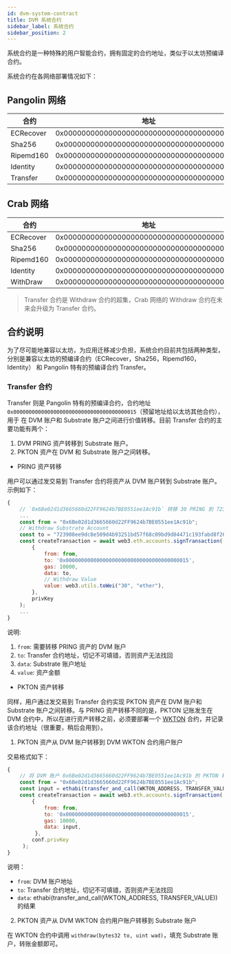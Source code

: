 ```yaml
---
id: dvm-system-contract
title: DVM 系统合约
sidebar_label: 系统合约
sidebar_position: 2
---
```


系统合约是一种特殊的用户智能合约，拥有固定的合约地址，类似于以太坊预编译合约。

系统合约在各网络部署情况如下：

## Pangolin 网络

| 合约           | 地址   |
| ------------- | -------|
| ECRecover     | 0x0000000000000000000000000000000000000001 |
| Sha256        | 0x0000000000000000000000000000000000000002 |
| Ripemd160     | 0x0000000000000000000000000000000000000003 |
| Identity      | 0x0000000000000000000000000000000000000004 |
| Transfer      | 0x0000000000000000000000000000000000000015 |

## Crab 网络

| 合约           | 地址   |
| ------------- | -------|
| ECRecover     | 0x0000000000000000000000000000000000000001 |
| Sha256        | 0x0000000000000000000000000000000000000002 |
| Ripemd160     | 0x0000000000000000000000000000000000000003 |
| Identity      | 0x0000000000000000000000000000000000000004 |
| WithDraw      | 0x0000000000000000000000000000000000000015 |

> Transfer 合约是 Withdraw 合约的超集，Crab 网络的 Withdraw 合约在未来会升级为 Transfer 合约。

## 合约说明

为了尽可能地兼容以太坊，为应用迁移减少负担，系统合约目前共包括两种类型，分别是兼容以太坊的预编译合约（ECRecover，Sha256，Ripemd160，Identity） 和 Pangolin 特有的预编译合约 Transfer。

### Transfer 合约

Transfer 则是 Pangolin 特有的预编译合约，合约地址 `0x0000000000000000000000000000000000000015`（预留地址给以太坊其他合约），用于 在 DVM 账户和 Substrate 账户之间进行价值转移。目前 Transfer 合约的主要功能有两个：

1. DVM PRING 资产转移到 Substrate 账户。
2. PKTON 资产在 DVM 和 Substrate 账户之间转移。

* PRING 资产转移

用户可以通过发交易到 Transfer 合约将资产从 DVM 账户转到 Substrate 账户。示例如下：

```js
{
    // `0x6Be02d1d3665660d22FF9624b7BE0551ee1Ac91b` 转移 30 PRING 到 723908ee9dc8e509d4b93251bd57f68c09bd9d04471c193fabd8f26c54284a4b。
    ...
    const from = "0x6Be02d1d3665660d22FF9624b7BE0551ee1Ac91b";
    // Withdraw Substrate Account
    const to = "723908ee9dc8e509d4b93251bd57f68c09bd9d04471c193fabd8f26c54284a4b";
    const createTransaction = await web3.eth.accounts.signTransaction(
	    {
		    from: from,
		    to: '0x0000000000000000000000000000000000000015',
		    gas: 10000,
		    data: to,
            // Withdraw Value
		    value: web3.utils.toWei("30", "ether"),
	    },
	    privKey
    );
    ...
}
```

说明:
1. `from`: 需要转移 PRING 资产的 DVM 账户
2. `to`: Transfer 合约地址，切记不可填错，否则资产无法找回
3. `data`: Substrate 账户地址
4. `value`: 资产金额

* PKTON 资产转移


同样，用户通过发交易到 Transfer 合约实现 PKTON 资产在 DVM 账户和 Substrate 账户之间转移。与 PRING 资产转移不同的是，PKTON 记账发生在 DVM 合约中，所以在进行资产转移之前，必须要部署一个 [WKTON](https://github.com/evolutionlandorg/token-contracts/blob/dev/src/WCKTON.sol) 合约，并记录该合约地址（很重要，稍后会用到）。

1. PKTON 资产从 DVM 账户转移到 DVM WKTON 合约用户账户

交易格式如下：

```js
{
    // 将 DVM 账户 0x6Be02d1d3665660d22FF9624b7BE0551ee1Ac91b 的 PKTON 转移到 WKTON 合约 0x6Be02d1d3665660d22FF9624b7BE0551ee1Ac91b 用户账户内。
    const from = "0x6Be02d1d3665660d22FF9624b7BE0551ee1Ac91b";
    const input = ethabi(transfer_and_call(WKTON_ADDRESS, TRANSFER_VALUE));
    const createTransaction = await web3.eth.accounts.signTransaction(
        {
            from: from,
            to: '0x0000000000000000000000000000000000000015',
            gas: 10000,
            data: input,
         },
        conf.privKey
     );
}
```

说明：

* `from`: DVM 账户地址
* `to`: Transfer 合约地址，切记不可填错，否则资产无法找回
* `data`: ethabi(transfer_and_call(WKTON_ADDRESS, TRANSFER_VALUE)) 的结果

2. PKTON 资产从 DVM WKTON 合约用户账户转移到 Substrate 账户

在 WKTON 合约中调用 `withdraw(bytes32 to, uint wad)`，填充 Substrate 账户，转账金额即可。   